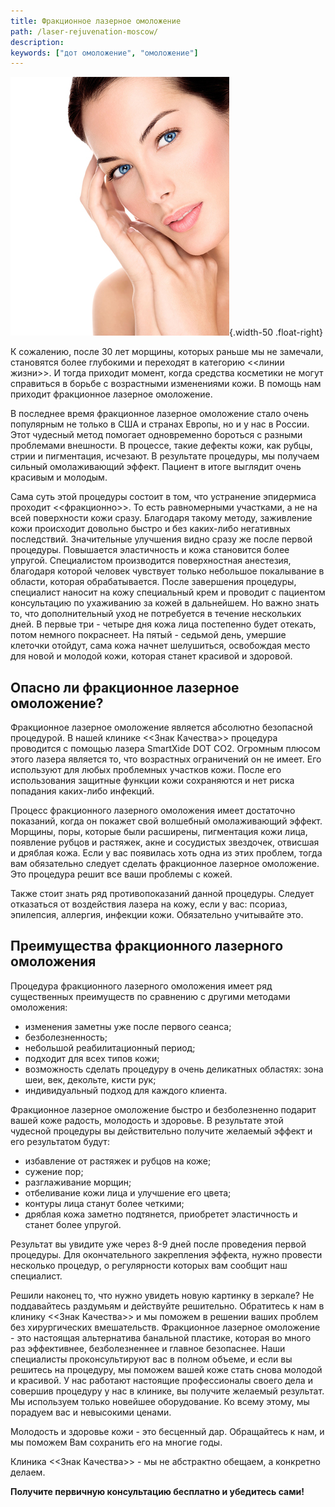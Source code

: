 ```yaml
---
title: Фракционное лазерное омоложение
path: /laser-rejuvenation-moscow/
description:
keywords: ["дот омоложение", "омоложение"]
---
```


![](./fractional-laser-rejuvenation.jpg){.width-50 .float-right}

К сожалению, после 30 лет морщины, которых раньше мы не замечали,
становятся более глубокими и переходят в категорию <<линии жизни>>. И
тогда приходит момент, когда средства косметики не могут справиться в
борьбе с возрастными изменениями кожи. В помощь нам приходит фракционное
лазерное омоложение.

В последнее время фракционное лазерное омоложение стало очень популярным
не только в США и странах Европы, но и у нас в России. Этот чудесный
метод помогает одновременно бороться с разными проблемами внешности. В
процессе, такие дефекты кожи, как рубцы, стрии и пигментация, исчезают.
В результате процедуры, мы получаем сильный омолаживающий эффект.
Пациент в итоге выглядит очень красивым и молодым.

Сама суть этой процедуры состоит в том, что устранение эпидермиса
проходит <<фракционно>>. То есть равномерными участками, а не на всей
поверхности кожи сразу. Благодаря такому методу, заживление кожи
происходит довольно быстро и без каких-либо негативных последствий.
Значительные улучшения видно сразу же после первой процедуры. Повышается
эластичность и кожа становится более упругой. Специалистом производится
поверхностная анестезия, благодаря которой человек чувствует только
небольшое покалывание в области, которая обрабатывается. После
завершения процедуры, специалист наносит на кожу специальный крем и
проводит с пациентом консультацию по ухаживанию за кожей в дальнейшем.
Но важно знать то, что дополнительный уход не потребуется в течение
нескольких дней. В первые три - четыре дня кожа лица постепенно будет
отекать, потом немного покраснеет. На пятый - седьмой день, умершие
клеточки отойдут, сама кожа начнет шелушиться, освобождая место для
новой и молодой кожи, которая станет красивой и здоровой.

## Опасно ли фракционное лазерное омоложение?

Фракционное лазерное омоложение является абсолютно безопасной
процедурой. В нашей клинике <<Знак Качества>> процедура проводится с
помощью лазера SmartXide DOT CO2. Огромным плюсом этого лазера является
то, что возрастных ограничений он не имеет. Его используют для любых
проблемных участков кожи. После его использования защитные функции кожи
сохраняются и нет риска попадания каких-либо инфекций.

Процесс фракционного лазерного омоложения имеет достаточно показаний,
когда он покажет свой волшебный омолаживающий эффект. Морщины, поры,
которые были расширены, пигментация кожи лица, появление рубцов и
растяжек, акне и сосудистых звездочек, отвисшая и дряблая кожа. Если у
вас появилась хоть одна из этих проблем, тогда вам обязательно следует
сделать фракционное лазерное омоложение. Это процедура решит все ваши
проблемы с кожей.

Также стоит знать ряд противопоказаний данной процедуры. Следует
отказаться от воздействия лазера на кожу, если у вас: псориаз,
эпилепсия, аллергия, инфекции кожи. Обязательно учитывайте это.

## Преимущества фракционного лазерного омоложения

Процедура фракционного лазерного омоложения имеет ряд существенных
преимуществ по сравнению с другими методами омоложения:
* изменения заметны уже после первого сеанса;
* безболезненность;
* небольшой реабилитационный период;
* подходит для всех типов кожи;
* возможность сделать процедуру в очень деликатных областях: зона шеи,
  век, декольте, кисти рук;
* индивидуальный подход для каждого клиента.

Фракционное лазерное омоложение быстро и безболезненно подарит вашей
коже радость, молодость и здоровье. В результате этой чудесной процедуры
вы действительно получите желаемый эффект и его результатом будут:
* избавление от растяжек и рубцов на коже;
* сужение пор;
* разглаживание морщин;
* отбеливание кожи лица и улучшение его цвета;
* контуры лица станут более четкими;
* дряблая кожа заметно подтянется, приобретет эластичность и станет
  более упругой.

Результат вы увидите уже через 8-9 дней после проведения первой
процедуры. Для окончательного закрепления эффекта, нужно провести
несколько процедур, о регулярности которых вам сообщит наш специалист.

Решили наконец то, что нужно увидеть новую картинку в зеркале? Не
поддавайтесь раздумьям и действуйте решительно. Обратитесь к нам в
клинику <<Знак Качества>> и мы поможем в решении ваших проблем без
хирургических вмешательств. Фракционное лазерное омоложение - это
настоящая альтернатива банальной пластике, которая во много раз
эффективнее, безболезненнее и главное безопаснее. Наши специалисты
проконсультируют вас в полном объеме, и если вы решитесь на процедуру,
мы поможем вашей коже стать снова молодой и красивой. У нас работают
настоящие профессионалы своего дела и совершив процедуру у нас в
клинике, вы получите желаемый результат. Мы используем только новейшее
оборудование. Ко всему этому, мы порадуем вас и невысокими ценами.

Молодость и здоровье кожи - это бесценный дар. Обращайтесь к нам, и мы
поможем Вам сохранить его на многие годы.

Клиника <<Знак Качества>> - мы не абстрактно обещаем, а конкретно
делаем.

**Получите первичную консультацию бесплатно и убедитесь сами!**
